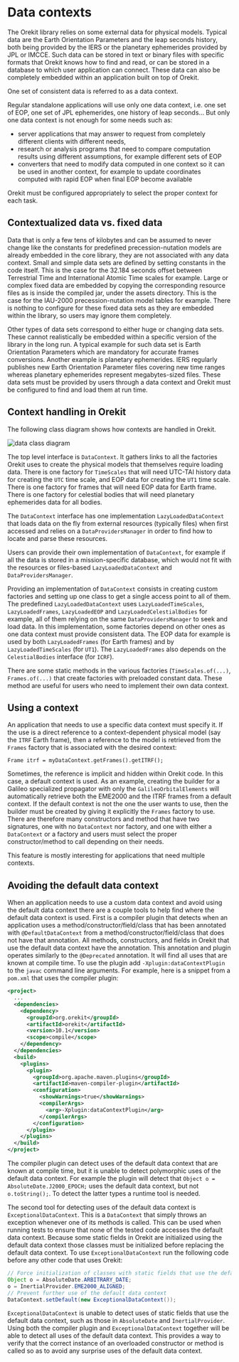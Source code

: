 <!--- Copyright 2002-2020 CS Group
  Licensed under the Apache License, Version 2.0 (the "License");
  you may not use this file except in compliance with the License.
  You may obtain a copy of the License at

    http://www.apache.org/licenses/LICENSE-2.0

  Unless required by applicable law or agreed to in writing, software
  distributed under the License is distributed on an "AS IS" BASIS,
  WITHOUT WARRANTIES OR CONDITIONS OF ANY KIND, either express or implied.
  See the License for the specific language governing permissions and
  limitations under the License.
-->

# Data contexts

The Orekit library relies on some external data for physical models. Typical data
are the Earth Orientation Parameters and the leap seconds history, both being
provided by the IERS or the planetary ephemerides provided by JPL or IMCCE. Such data
can be stored in text or binary files with specific formats that Orekit knows how to
find and read, or can be stored in a database to which user application can connect.
These data can also be completely embedded within an application built on top of Orekit.

One set of consistent data is referred to as a data context.

Regular standalone applications will use only one data context, i.e. one set of EOP,
one set of JPL ephemerides, one history of leap seconds... But only one data context
is not enough for some needs such as:

  - server applications that may answer to request from completely different clients
    with different needs,
  - research or analysis programs that need to compare computation results using
    different assumptions, for example different sets of EOP
  - converters that need to modify data computed in one context so it can be used in
    another context, for example to update coordinates computed with rapid EOP when
    final EOP become available

Orekit must be configured appropriately to select the proper context for each task.

## Contextualized data vs. fixed data

Data that is only a few tens of kilobytes and can be assumed to never change like
the constants for predefined precession-nutation models are already embedded in the core
library, they are not associated with any data context. Small and simple data sets are
defined by setting constants in the code itself. This is the case for the 32.184 seconds
offset between Terrestrial Time and International Atomic Time scales for example. Large
or complex fixed data are embedded by copying the corresponding resource files as is inside
the compiled jar, under the assets directory. This is the case for the IAU-2000
precession-nutation model tables for example. There is nothing to configure for these
fixed data sets as they are embedded within the library, so users may ignore them completely.

Other types of data sets correspond to either huge or changing data sets. These cannot
realistically be embedded within a specific version of the library in the long run. A
typical example for such data set is Earth Orientation Parameters which are mandatory for
accurate frames conversions. Another example is planetary ephemerides. IERS regularly
publishes new Earth Orientation Parameter files covering new time ranges whereas planetary
ephemerides represent megabytes-sized files. These data sets must be provided by users
through a data context and Orekit must be configured to find and load them at run time.

## Context handling in Orekit

The following class diagram shows how contexts are handled in Orekit.

![data class diagram](../images/design/data-context-class-diagram.png)

The top level interface is `DataContext`. It gathers links to all the factories Orekit uses
to create the physical models that themselves require loading data. There is one
factory for `TimeScales` that will need UTC-TAI history data for creating the `UTC` time
scale, and EOP data for creating the `UT1` time scale. There is one factory for frames
that will need EOP data for Earth frame. There is one factory for celestial bodies that
will need planetary ephemerides data for all bodies.

The `DataContext` interface has one implementation `LazyLoadedDataContext` that loads data
on the fly from external resources (typically files) when first accessed and relies on a
`DataProvidersManager` in order to find how to locate and parse these resources.

Users can provide their own implementation of `DataContext`, for example if all the data
is stored in a mission-specific database, which would not fit with the resources or
files-based `LazyLoadedDataContext` and `DataProvidersManager`.

Providing an implementation of `DataContext` consists in creating custom factories and
setting up one class to get a single access point to all of them. The predefined `LazyLoadedDataContext`
uses `LazyLoadedTimeScales`, `LazyLoadedFrames`, `LazyLoadedEOP` and `LazyLoadedCelestialBodies`
for example, all of them relying on the same `DataProvidersManager` to seek and load data. In
this implementation, some factories depend on other ones as one data context must provide
consistent data. The EOP data for example is used by both `LazyLoadedFrames` (for Earth frames)
and by `LazyLoadedTimeScales` (for `UT1`). The `LazyLoadedFrames` also depends on the `CelestialBodies`
interface (for `ICRF`).

There are some static methods in the various factories (`TimeScales.of(...)`, `Frames.of(...)`
that create factories with preloaded constant data. These method are useful for
users who need to implement their own data context.

## Using a context

An application that needs to use a specific data context must specify it. If the use is
a direct reference to a context-dependent physical model (say the `ITRF` Earth frame), then
a reference to the model is retrieved from the `Frames` factory that is associated with
the desired context:

    Frame itrf = myDataContext.getFrames().getITRF();

Sometimes, the reference is implicit and hidden within Orekit code. In this case, a default
context is used. As an example, creating the builder for a Galileo specialized propagator with
only the `GalileoOrbitalElements` will automatically retrieve both the EME2000 and the ITRF
frames from a default context. If the default context is not the one the user wants to use,
then the builder must be created by giving it explicitly the `Frames` factory to use. There
are therefore many constructors and method that have two signatures, one with no `DataContext`
nor factory, and one with either a `DataContext` or a factory and users must select the
proper constructor/method to call depending on their needs.

This feature is mostly interesting for applications that need multiple contexts.

## Avoiding the default data context

When an application needs to use a custom data context and avoid using the default data
context there are a couple tools to help find where the default data context is used.
First is a compiler plugin that detects when an application uses a
method/constructor/field/class that has been annotated with `@DefaultDataContext` from a
method/constructor/field/class that does not have that annotation. All methods,
constructors, and fields in Orekit that use the default data context have the annotation.
This annotation and plugin operates similarly to the `@Deprecated` annotation. It will
find all uses that are known at compile time. To use the plugin add
`-Xplugin:dataContextPlugin` to the `javac` command line arguments. For example, here is a
snippet from a `pom.xml` that uses the compiler plugin:

```xml
<project>
  ...
  <dependencies>
    <dependency>
      <groupId>org.orekit</groupId>
      <artifactId>orekit</artifactId>
      <version>10.1</version>
      <scope>compile</scope>
    </dependency>
  </dependencies>
  <build>
    <plugins>
      <plugin>
        <groupId>org.apache.maven.plugins</groupId>
        <artifactId>maven-compiler-plugin</artifactId>
        <configuration>
          <showWarnings>true</showWarnings>
          <compilerArgs>
            <arg>-Xplugin:dataContextPlugin</arg>
          </compilerArgs>
        </configuration>
      </plugin>
    </plugins>
  </build>
</project>
```

The compiler plugin can detect uses of the default data context that are known at compile
time, but it is unable to detect polymorphic uses of the default data context. For example
the plugin will detect that `Object o = AbsoluteDate.J2000_EPOCH;` uses the default data
context, but not `o.toString();`. To detect the latter types a runtime tool is needed.

The second tool for detecting uses of the default data context is
`ExceptionalDataContext`. This is a `DataContext` that simply throws an exception whenever
one of its methods is called. This can be used when running tests to ensure that none of
the tested code accesses the default data context. Because some static fields in Orekit
are initialized using the default data context those classes must be initialized before
replacing the default data context. To use `ExceptionalDataContext` run the following code
before any other code that uses Orekit:

```java
// Force initialization of classes with static fields that use the default data context
Object o = AbsoluteDate.ARBITRARY_DATE;
o = InertialProvider.EME2000_ALIGNED;
// Prevent further use of the default data context
DataContext.setDefault(new ExceptionalDataContext());
```

`ExceptionalDataContext` is unable to detect uses of static fields that use the default
data context, such as those in `AbsoluteDate` and `InertialProvider`. Using both the
compiler plugin and `ExceptionalDataContext` together will be able to detect all uses of
the default data context. This provides a way to verify that the correct instance of an
overloaded constructor or method is called so as to avoid any surprise uses of the default
data context.
